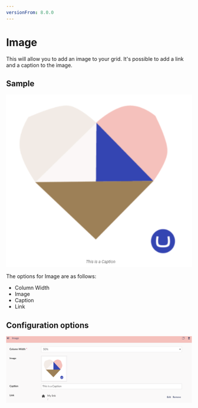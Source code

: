 ```yaml
---
versionFrom: 8.0.0
---
```


# Image

This will allow you to add an image to your grid. It's possible to add a link and a caption to the image.

## Sample

![Image Frontend](images/Image-frontend.png)

The options for Image are as follows:

- Column Width
- Image
- Caption
- Link

## Configuration options

![Image Backoffice](images/Image-backoffice.png)
